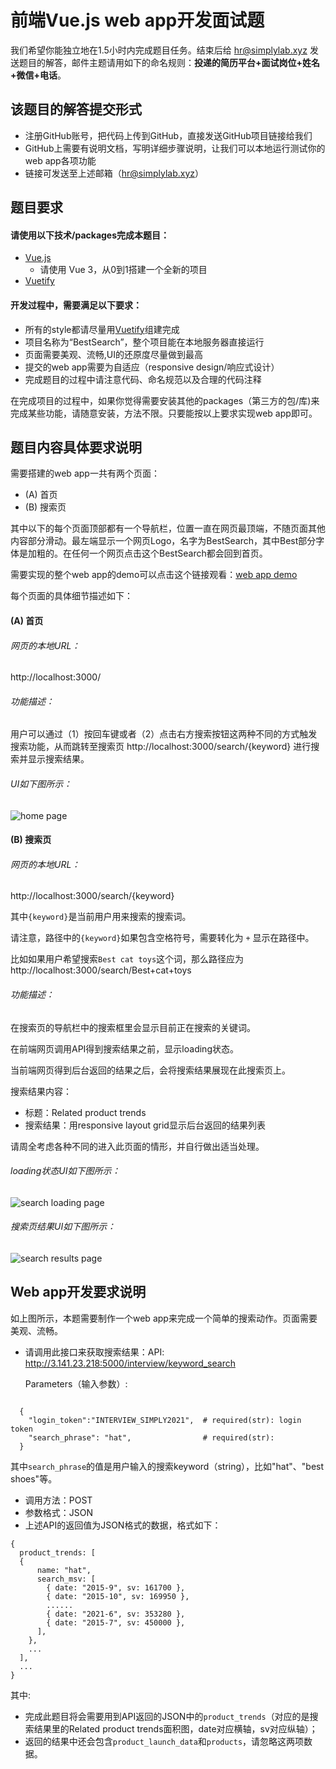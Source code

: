 # 前端Vue.js web app开发面试题

我们希望你能独立地在1.5小时内完成题目任务。结束后给 hr@simplylab.xyz 发送题目的解答，邮件主题请用如下的命名规则：**投递的简历平台+面试岗位+姓名+微信+电话**。

## 该题目的解答提交形式

- 注册GitHub账号，把代码上传到GitHub，直接发送GitHub项目链接给我们
- GitHub上需要有说明文档，写明详细步骤说明，让我们可以本地运行测试你的web app各项功能
- 链接可发送至上述邮箱（hr@simplylab.xyz）

## 题目要求

#### 请使用以下技术/packages完成本题目：
- [Vue.js](https://vuejs.org/)
  - 请使用 Vue 3，从0到1搭建一个全新的项目
- [Vuetify](https://vuetifyjs.com/)

#### 开发过程中，需要满足以下要求：
- 所有的style都请尽量用[Vuetify](https://vuetifyjs.com/)组建完成
- 项目名称为“BestSearch”，整个项目能在本地服务器直接运行
- 页面需要美观、流畅,UI的还原度尽量做到最高
- 提交的web app需要为自适应（responsive design/响应式设计）
- 完成题目的过程中请注意代码、命名规范以及合理的代码注释

在完成项目的过程中，如果你觉得需要安装其他的packages（第三方的包/库)来完成某些功能，请随意安装，方法不限。只要能按以上要求实现web app即可。

## 题目内容具体要求说明

需要搭建的web app一共有两个页面：
- (A) 首页
- (B) 搜索页

其中以下的每个页面顶部都有一个导航栏，位置一直在网页最顶端，不随页面其他内容部分滑动。最左端显示一个网页Logo，名字为BestSearch，其中Best部分字体是加粗的。在任何一个网页点击这个BestSearch都会回到首页。

需要实现的整个web app的demo可以点击这个链接观看：[web app demo](https://preinterview.s3.us-west-2.amazonaws.com/demo.mov)

每个页面的具体细节描述如下：

#### (A) 首页

###### 网页的本地URL：
http://localhost:3000/

###### 功能描述：
用户可以通过（1）按回车键或者（2）点击右方搜索按钮这两种不同的方式触发搜索功能，从而跳转至搜索页 http://localhost:3000/search/{keyword} 进行搜索并显示搜索结果。

###### UI如下图所示：

![home page](https://preinterview.s3.us-west-2.amazonaws.com/preinterview-frontend-1.png?raw=true)


#### (B) 搜索页

###### 网页的本地URL：
http://localhost:3000/search/{keyword}

其中`{keyword}`是当前用户用来搜索的搜索词。

请注意，路径中的`{keyword}`如果包含空格符号，需要转化为 `+` 显示在路径中。

比如如果用户希望搜索`Best cat toys`这个词，那么路径应为 http://localhost:3000/search/Best+cat+toys

###### 功能描述：
在搜索页的导航栏中的搜索框里会显示目前正在搜索的关键词。

在前端网页调用API得到搜索结果之前，显示loading状态。

当前端网页得到后台返回的结果之后，会将搜索结果展现在此搜索页上。

搜索结果内容：
- 标题：Related product trends
- 搜索结果：用responsive layout grid显示后台返回的结果列表

请周全考虑各种不同的进入此页面的情形，并自行做出适当处理。

###### loading状态UI如下图所示：

![search loading page](https://preinterview.s3.us-west-2.amazonaws.com/web_app_search_loading.png?raw=true)

###### 搜索页结果UI如下图所示：

![search results page](https://preinterview.s3.us-west-2.amazonaws.com/web_app_search_results.png?raw=true)

## Web app开发要求说明

如上图所示，本题需要制作一个web app来完成一个简单的搜索动作。页面需要美观、流畅。

- 请调用此接口来获取搜索结果：API: http://3.141.23.218:5000/interview/keyword_search

  Parameters（输入参数）:
```

  {
    "login_token":"INTERVIEW_SIMPLY2021",  # required(str): login token
    "search_phrase": "hat",                # required(str):
  }
```
其中`search_phrase`的值是用户输入的搜索keyword（string），比如"hat"、"best shoes"等。
- 调用方法：POST
- 参数格式：JSON
- 上述API的返回值为JSON格式的数据，格式如下：

```
{
  product_trends: [
  {
      name: "hat",
      search_msv: [
        { date: "2015-9", sv: 161700 },
        { date: "2015-10", sv: 169950 },
        ......
        { date: "2021-6", sv: 353280 },
        { date: "2015-7", sv: 450000 },
      ],
    },
    ...
  ],
  ...
}
```

其中:
- 完成此题目将会需要用到API返回的JSON中的`product_trends`（对应的是搜索结果里的Related product trends面积图，date对应横轴，sv对应纵轴）；
- 返回的结果中还会包含`product_launch_data`和`products`，请忽略这两项数据。
